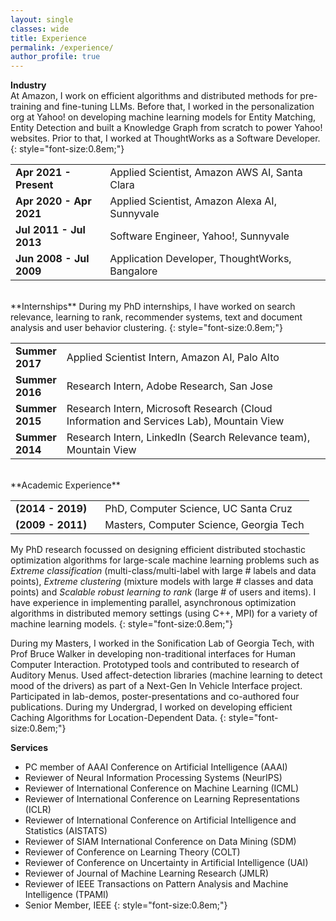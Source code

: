 ```yaml
---
layout: single
classes: wide
title: Experience 
permalink: /experience/
author_profile: true
---
```


**Industry**  
At Amazon, I work on efficient algorithms and distributed methods for pre-training and fine-tuning LLMs. Before that, I worked in the personalization org at Yahoo! on developing machine learning models for Entity Matching, Entity Detection and built a Knowledge Graph from scratch to power Yahoo! websites. Prior to that, I worked at ThoughtWorks as a Software Developer.
{: style="font-size:0.8em;"}
<table class='news-table'>
    <col width="30%">
    <col width="70%">
    <tr>
        <td valign="top"><strong>Apr 2021 - Present</strong></td>
        <td>Applied Scientist, Amazon AWS AI, Santa Clara</td>
    </tr>
    <tr>
        <td valign="top"><strong>Apr 2020 - Apr 2021</strong></td>
        <td>Applied Scientist, Amazon Alexa AI, Sunnyvale</td>
    </tr>
    <tr>
        <td valign="top"><strong>Jul 2011 - Jul 2013</strong></td>
        <td>Software Engineer, Yahoo!, Sunnyvale</td>
    </tr>
    <tr>
        <td valign="top"><strong>Jun 2008 - Jul 2009</strong></td>
        <td>Application Developer, ThoughtWorks, Bangalore</td>
    </tr>
</table>

<br>
**Internships**  
During my PhD internships, I have worked on search relevance, learning to rank, recommender systems, text and document analysis and user behavior clustering. 
{: style="font-size:0.8em;"}
<table class='news-table'>
    <col width="15%">
    <col width="85%">
    <tr>
        <td valign="top"><strong>Summer 2017</strong></td>
        <td>Applied Scientist Intern, Amazon AI, Palo Alto</td>
    </tr>
    <tr>
        <td valign="top"><strong>Summer 2016</strong></td>
        <td>Research Intern, Adobe Research, San Jose</td>
    </tr>
    <tr>
        <td valign="top"><strong>Summer 2015</strong></td>
        <td>Research Intern, Microsoft Research (Cloud Information and Services Lab), Mountain View</td>
    </tr>
    <tr>
        <td valign="top"><strong>Summer 2014</strong></td>
        <td>Research Intern, LinkedIn (Search Relevance team), Mountain View</td>
    </tr>
</table>

<br>
**Academic Experience**
<table class='news-table'>
    <col width="30%">
    <col width="70%">
    <tr>
        <td valign="top"><strong>(2014 - 2019)</strong></td>
        <td>PhD, Computer Science, UC Santa Cruz</td>
    </tr>
    <tr>
        <td valign="top"><strong>(2009 - 2011)</strong></td>
        <td>Masters, Computer Science, Georgia Tech</td>
    </tr>
</table>

My PhD research focussed on designing efficient distributed stochastic optimization algorithms for large-scale machine learning problems such as *Extreme classification* (multi-class/multi-label with large # labels and data points), *Extreme clustering* (mixture models with large # classes and data points) and *Scalable robust learning to rank* (large # of users and items). I have experience in implementing parallel, asynchronous optimization algorithms in distributed memory settings (using C++, MPI) for a variety of machine learning models.
{: style="font-size:0.8em;"}

During my Masters, I worked in the Sonification Lab of Georgia Tech, with Prof Bruce Walker in developing non-traditional interfaces for Human Computer Interaction. Prototyped tools and contributed to research of Auditory Menus. Used affect-detection libraries (machine learning to detect mood of the drivers) as part of a Next-Gen In Vehicle Interface project. Participated in lab-demos, poster-presentations and co-authored four publications. During my Undergrad, I worked on developing efficient Caching Algorithms for Location-Dependent Data.
{: style="font-size:0.8em;"}

**Services**
* PC member of AAAI Conference on Artificial Intelligence (AAAI)
* Reviewer of Neural Information Processing Systems (NeurIPS)
* Reviewer of International Conference on Machine Learning (ICML)
* Reviewer of International Conference on Learning Representations (ICLR)
* Reviewer of International Conference on Artificial Intelligence and Statistics (AISTATS)
* Reviewer of SIAM International Conference on Data Mining (SDM)
* Reviewer of Conference on Learning Theory (COLT)
* Reviewer of Conference on Uncertainty in Artificial Intelligence (UAI)
* Reviewer of Journal of Machine Learning Research (JMLR)
* Reviewer of IEEE Transactions on Pattern Analysis and Machine Intelligence (TPAMI)
* Senior Member, IEEE
{: style="font-size:0.8em;"}
